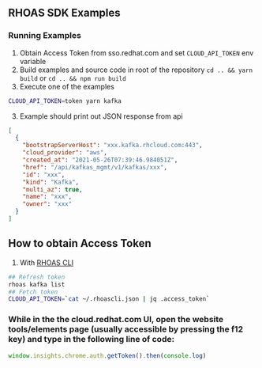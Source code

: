 ## RHOAS SDK Examples

### Running Examples

1. Obtain Access Token from sso.redhat.com and set `CLOUD_API_TOKEN` env variable 
2. Build examples and source code in root of the repository
`cd .. && yarn build` or `cd .. && npm run build`
2. Execute one of the examples

```bash
CLOUD_API_TOKEN=token yarn kafka
```

3. Example should print out JSON response from api
```json
[
  {
    "bootstrapServerHost": "xxx.kafka.rhcloud.com:443",
    "cloud_provider": "aws",
    "created_at": "2021-05-26T07:39:46.984051Z",
    "href": "/api/kafkas_mgmt/v1/kafkas/xxx",
    "id": "xxx",
    "kind": "Kafka",
    "multi_az": true,
    "name": "xxx",
    "owner": "xxx"
  }
]
```

## How to obtain Access Token

1. With [RHOAS CLI](https://github.com/redhat-developer/app-services-cli)
```bash
## Refresh token
rhoas kafka list 
## Fetch token
CLOUD_API_TOKEN=`cat ~/.rhoascli.json | jq .access_token`
```

### While in the the cloud.redhat.com UI, open the website tools/elements page (usually accessible by pressing the f12 key) and type in the following line of code:
```js
window.insights.chrome.auth.getToken().then(console.log)
```

